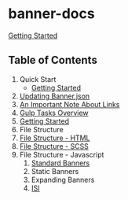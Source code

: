 # banner-docs

[Getting Started](./getting-started.md)

## Table of Contents
1. Quick Start
   * [Getting Started](./getting-started.md)
1. [Updating Banner.json](./-banner.json.md)
1. [An Important Note About Links](about-links)
1. [Gulp Tasks Overview](gulp-tasks)
1. [Getting Started](getting-started)
1. File Structure
  1. [File Structure - HTML](file-structure-html)
  1. [File Structure - SCSS](file-structure-scss)
  1. File Structure - Javascript
     1. [Standard Banners](file-structure-javascript-standard-banners)
     1. Static Banners
     1. Expanding Banners
     1. [ISI](javascript-isi)
